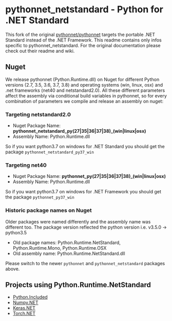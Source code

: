 # pythonnet_netstandard - Python for .NET Standard

This fork of the original [pythonnet/pythonnet](https://github.com/pythonnet/pythonnet) targets the portable .NET Standard instead of the .NET Framework. This readme contains only infos specific to pythonnet_netstandard. For the original documentation please check out their readme and wiki. 

## Nuget

We release pythonnet (Python.Runtime.dll) on Nuget for different Python versions (2.7, 3.5, 3.6, 3.7, 3.8) and operating systems (win, linux, osx) and .net frameworks (net40 and netstandard2.0). All these different parameters affect the assembly via conditional build variables in pythonnet, so for every combination of parameters we compile and release an assembly on nuget:

### Targeting netstandard2.0
* Nuget Package Name: **pythonnet_netstandard_py(27|35|36|37|38)_(win|linux|osx)**
* Assembly Name: Python.Runtime.dll

So if you want python3.7 on windows for .NET Standard you should get the package `pythonnet_netstandard_py37_win`

### Targeting net40
* Nuget Package Name: **pythonnet_py(27|35|36|37|38)_(win|linux|osx)**
* Assembly Name: Python.Runtime.dll

So if you want python3.7 on windows for .NET Framework you should get the package `pythonnet_py37_win`

### Historic package names on Nuget
Older packages were named differently and the assembly name was different too. The package version reflected the python version i.e. v3.5.0 -> python3.5

* Old package names: Python.Runtime.NetStandard, Python.Runtime.Mono, Python.Runtime.OSX
* Old assembly name: Python.Runtime.NetStandard.dll

Please switch to the newer `pythonnet` and `pythonnet_netstandard` packages above.

## Projects using Python.Runtime.NetStandard
* [Python.Included](https://github.com/henon/Python.Included)
* [Numpy.NET](https://github.com/SciSharp/Numpy.NET)
* [Keras.NET](https://github.com/SciSharp/Keras.NET)
* [Torch.NET](https://github.com/SciSharp/Torch.NET)
